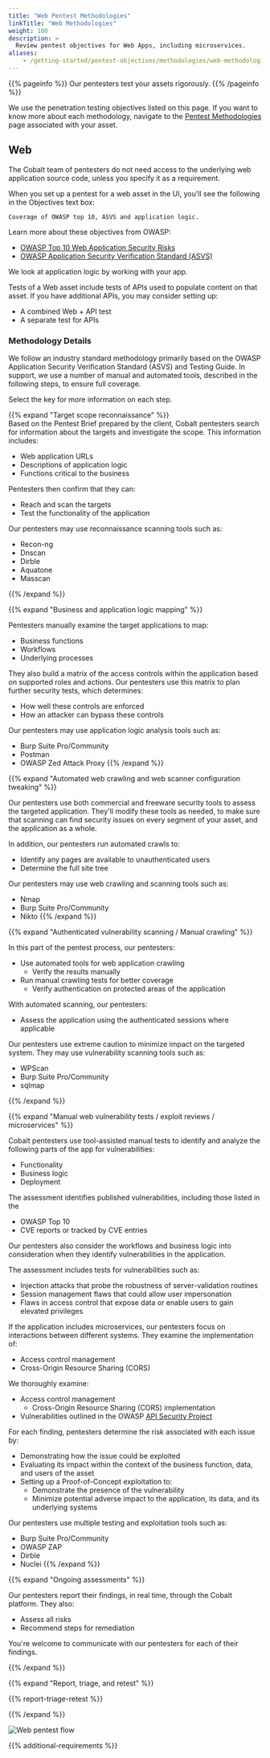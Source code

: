 ```yaml
---
title: "Web Pentest Methodologies"
linkTitle: "Web Methodologies"
weight: 100
description: >
  Review pentest objectives for Web Apps, including microservices.
aliases:
    - /getting-started/pentest-objectives/methodologies/web-methodologies/
---
```


{{% pageinfo %}}
Our pentesters test your assets rigorously.
{{% /pageinfo %}}

We use the penetration testing objectives listed on this page. If you want to know more
about each methodology, navigate to the [Pentest Methodologies](..) page associated with your asset.

## Web

The Cobalt team of pentesters do not need access to the underlying web application source code,
unless you specify it as a requirement.

When you set up a pentest for a web asset in the UI, you'll see the following in the
Objectives text box:

```
Coverage of OWASP top 10, ASVS and application logic.
```

Learn more about these objectives from OWASP:

- [OWASP Top 10 Web Application Security Risks](https://owasp.org/www-project-top-ten)
- [OWASP Application Security Verification Standard (ASVS)](https://owasp.org/www-project-application-security-verification-standard)

We look at application logic by working with your app.

Tests of a Web asset include tests of APIs used to populate content on that asset. If you
have additional APIs, you may consider setting up:

- A combined Web + API test
- A separate test for APIs

### Methodology Details

We follow an industry standard methodology primarily based on the OWASP Application Security
Verification Standard (ASVS) and Testing Guide. In support, we use a number of manual and automated
tools, described in the following steps, to ensure full coverage.

Select the <i style="font-size:x-large; color: #0047AB" class="fas fa-chevron-right"></i> key for more information on each step.

{{% expand "Target scope reconnaissance" %}}
</br>
Based on the Pentest Brief prepared by the client, Cobalt pentesters search for
information about the targets and investigate the scope. This information
includes:

- Web application URLs
- Descriptions of application logic
- Functions critical to the business

Pentesters then confirm that they can:

- Reach and scan the targets
- Test the functionality of the application

Our pentesters may use reconnaissance scanning tools such as:

- Recon-ng
- Dnscan
- Dirble
- Aquatone
- Masscan

{{% /expand %}}

{{% expand "Business and application logic mapping" %}}
</br>

Pentesters manually examine the target applications to map:

- Business functions
- Workflows
- Underlying processes

They also build a matrix of the access controls within the application based on
supported roles and actions. Our pentesters use this matrix to plan further security
tests, which determines:

- How well these controls are enforced
- How an attacker can bypass these controls

Our pentesters may use application logic analysis tools such as:

- Burp Suite Pro/Community
- Postman
- OWASP Zed Attack Proxy
{{% /expand %}}

{{% expand "Automated web crawling and web scanner configuration tweaking" %}}
</br>

Our pentesters use both commercial and freeware security tools to assess the targeted
application. They'll modify these tools as needed, to make sure that scanning can find
security issues on every segment of your asset, and the application as a whole.

In addition, our pentesters run automated crawls to:

- Identify any pages are available to unauthenticated users
- Determine the full site tree

Our pentesters may use web crawling and scanning tools such as:

- Nmap
- Burp Suite Pro/Community
- Nikto
{{% /expand %}}

{{% expand "Authenticated vulnerability scanning / Manual crawling" %}}
</br>

In this part of the pentest process, our pentesters:

- Use automated tools for web application crawling
  - Verify the results manually
- Run manual crawling tests for better coverage
  - Verify authentication on protected areas of the application

With automated scanning, our pentesters:

- Assess the application using the authenticated sessions where applicable

Our pentesters use extreme caution to minimize impact on the targeted system.
They may use vulnerability scanning tools such as:

- WPScan
- Burp Suite Pro/Community
- sqlmap

{{% /expand %}}

{{% expand "Manual web vulnerability tests / exploit reviews / microservices" %}}
</br>

Cobalt pentesters use tool-assisted manual tests to identify and analyze the
following parts of the app for vulnerabilities:

- Functionality
- Business logic
- Deployment

The assessment identifies published vulnerabilities, including those listed in the 

- OWASP Top 10
- CVE reports or tracked by CVE entries

Our pentesters also consider the workflows and business logic into consideration
when they identify vulnerabilities in the application.

The assessment includes tests for vulnerabilities such as:

- Injection attacks that probe the robustness of server-validation routines
- Session management flaws that could allow user impersonation
- Flaws in access control that expose data or enable users to gain elevated privileges

If the application includes microservices, our pentesters focus on interactions
between different systems. They examine the implementation of:

- Access control management
- Cross-Origin Resource Sharing (CORS)

We thoroughly examine:

- Access control management
  - Cross-Origin Resource Sharing (CORS) implementation
- Vulnerabilities outlined in the OWASP [API Security Project](https://owasp.org/www-project-api-security/)

For each finding, pentesters determine the risk associated with each issue by:

- Demonstrating how the issue could be exploited
- Evaluating its impact within the context of the business function, data, and
  users of the asset
- Setting up a Proof-of-Concept exploitation to:
  - Demonstrate the presence of the vulnerability
  - Minimize potential adverse impact to the application, its data, and its underlying systems

Our pentesters use multiple testing and exploitation tools such as:

- Burp Suite Pro/Community
- OWASP ZAP
- Dirble
- Nuclei
{{% /expand %}}

{{% expand "Ongoing assessments" %}}
</br>

Our pentesters report their findings, in real time, through the Cobalt platform.
They also:

- Assess all risks
- Recommend steps for remediation

You're welcome to communicate with our pentesters for each of their findings.

{{% /expand %}}

{{% expand "Report, triage, and retest" %}}
</br>

{{% report-triage-retest %}}

{{% /expand %}}

![Web pentest flow](/gsg/WebPentest.png "Flow chart for web penetration tests")

{{% additional-requirements %}}
